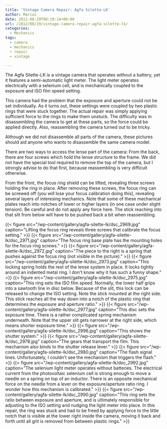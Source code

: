 ```yaml
---
title: 'Vintage Camera Repair: Agfa Silette-LK'
author: Marcus
date: 2012-08-29T00:19:14+00:00
url: /2012/08/29/vintage-camera-repair-agfa-silette-lk/
categories:
  - Mechanics
tags:
  - camera
  - mechanics
  - repair
  - vintage

---
```

The Agfa Silette-LK is a vintage camera that operates without a battery, yet it features a semi-automatic light meter. The light meter operates electrically with a selenium cell, and is mechanically coupled to the exposure and ISO film speed setting.

This camera had the problem that the exposure and aperture could not be set individually. As it turns out, these settings were coupled by two plastic rings that were stuck together. The actual repair was simply applying sufficient force to the rings to make them unstuck. The difficulty was in disassembling the camera to get at these parts, so the force could be applied directly. Also, reassembling the camera turned out to be tricky.

Although we did not disassemble all parts of the camera, these pictures should aid anyone who wants to disassemble the same camera model.

There are two ways to access the lense part of the camera: From the back, there are four screws which hold the lense structure to the frame. We did not have the special tool required to remove the top of the camera, but I strongly advise to do that first, because reassembling is very difficult otherwise.

From the front, the focus ring shield can be lifted, revealing three screws holding the ring in place. After removing these screws, the focus ring can be screwed off (you will lose your focus calibration doing this), revealing several layers of interesing mechanics. Note that some of these mechanical plates reach into notches of lower or higher layers (in one case under slight tension). Be careful and do not apply any force here. The stick reaching into that slit from below will have to be pushed back a bit when reassembling.

{{< figure src="/wp-content/gallery/agfa-silette-lk/dsc_2969.jpg"
    caption="Lifting the focus ring reveals three screws that calibrate the focus setting." >}}
{{< figure src="/wp-content/gallery/agfa-silette-lk/dsc_2971.jpg"
    caption="The focus ring base plate has the mounting holes for the focus ring screws." >}}
{{< figure src="/wp-content/gallery/agfa-silette-lk/dsc_2972.jpg"
    caption="The piece to the right is a spring that pushes against the focus ring (not visible in the picture)." >}}
{{< figure src="/wp-content/gallery/agfa-silette-lk/dsc_2973.jpg"
    caption="This locking spring holds the rest of the lense system in place.  It locks tightly around an indented metal ring.  I don't know why it has such a funny shape." >}}
{{< figure src="/wp-content/gallery/agfa-silette-lk/dsc_2975.jpg"
    caption="This ring sets the ISO film speed.  Normally, the lower half grips into a sawtooth line in disc below.  Because of the slit, this lock can be released to change the ISO setting.  Note the stick mounted at the right side.  This stick reaches all the way down into a notch of the plastic ring that determines the exposure and aperture ratio." >}}
{{< figure src="/wp-content/gallery/agfa-silette-lk/dsc_2977.jpg"
    caption="This disc sets the exposure time.  There is a rather complicated spring mechanism underneath.  Note that the upper slit gets narrower at the right side, which means shorter exposure time." >}}
{{< figure src="/wp-content/gallery/agfa-silette-lk/dsc_2996.jpg"
    caption="This shows the shutter system." >}}
{{< figure src="/wp-content/gallery/agfa-silette-lk/dsc_2978.jpg"
    caption="The gears that transport the film.  This mechanism also binds to the shutter release lever." >}}
{{< figure src="/wp-content/gallery/agfa-silette-lk/dsc_2980.jpg"
    caption="The flash signal lines.  Unfortunately, I couldn’t see the mechanism that triggers the flash." >}}
{{< figure src="/wp-content/gallery/agfa-silette-lk/dsc_2992.jpg"
    caption="The selenium light meter operates without batteries.  The electrical current from the photovoltaic selenium cell is strong enough to move a needle on a spring on top of an inductor.  There is an opposite mechanical force on the needle from a lever on the exposure/aperture ratio ring. I wonder how this mechanism is calibrated." >}}
{{< figure src="/wp-content/gallery/agfa-silette-lk/dsc_2990.jpg"
    caption="This ring sets the ratio between exposure and aperture, and is ultimately responsible for adjusting to the ISO setting and nudging the light meter into place.  In this repair, the ring was stuck and had to be freed by applying force to the little notch that is visible at the lower right inside the camera, moving it back and forth until all grit is removed from between plastic rings." >}}
